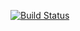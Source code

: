 [![Build Status](http://10.118.100.118:8083/job/Gerrit%20Test/badge/icon)](http://10.118.100.118:8083/job/Gerrit%20Test/)
